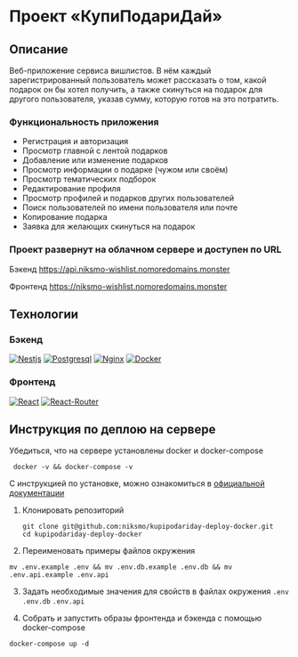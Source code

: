 # Проект «КупиПодариДай»

## Описание

Веб-приложение сервиса вишлистов.
В нём каждый зарегистрированный пользователь может рассказать о том, какой подарок он бы хотел получить, а также скинуться на подарок для другого пользователя, указав сумму, которую готов на это потратить.

### Функциональность приложения
- Регистрация и авторизация
- Просмотр главной с лентой подарков
- Добавление или изменение подарков
- Просмотр информации о подарке (чужом или своём)
- Просмотр тематических подборок
- Редактирование профиля
- Просмотр профилей и подарков других пользователей
- Поиск пользователей по имени пользователя или почте
- Копирование подарка
- Заявка для желающих скинуться на подарок

### Проект развернут на облачном сервере и доступен по URL

Бэкенд https://api.niksmo-wishlist.nomoredomains.monster

Фронтенд https://niksmo-wishlist.nomoredomains.monster

## Технологии

### Бэкенд
[![Nestjs][Nestjs-badge]][Nestjs-url]
[![Postgresql][Postgresql-badge]][Postgresql-url]
[![Nginx][Nginx-badge]][Nginx-url]
[![Docker][Docker-badge]][Docker-url]

### Фронтенд

[![React][React-badge]][React-url]
[![React-Router][React-Router-badge]][React-Router-url]

## Инструкция по деплою на сервере

Убедиться, что на сервере установлены docker и docker-compose
```shell
 docker -v && docker-compose -v
```
С инструкцией по установке, можно ознакомиться в [официальной документации](https://docs.docker.com/engine/)

1. Клонировать репозиторий

   ```shell
   git clone git@github.com:niksmo/kupipodariday-deploy-docker.git
   cd kupipodariday-deploy-docker
   ```
2. Переименовать примеры файлов окружения

  ```shell
  mv .env.example .env && mv .env.db.example .env.db && mv .env.api.example .env.api
  ```
3. Задать необходимые значения для свойств в файлах окружения `.env` `.env.db` `.env.api`

4. Собрать и запустить образы фронтенда и бэкенда с помощью docker-compose

  ```shell
  docker-compose up -d
  ```

<!-- MARKDOWN LINKS & BADGES -->

[Nestjs-url]: https://nestjs.com/
[Nestjs-badge]: https://img.shields.io/badge/NestJS-23272f?style=for-the-badge&logo=nestjs&logoColor=e93333

[Postgresql-url]: https://www.postgresql.org/
[Postgresql-badge]: https://img.shields.io/badge/postgresql-23272f?style=for-the-badge&logo=postgresql

[Nginx-url]: https://nginx.org/
[Nginx-badge]: https://img.shields.io/badge/Nginx-23272f?style=for-the-badge&logo=nginx&logoColor=00B140

[Docker-url]: https://www.docker.com/
[Docker-badge]: https://img.shields.io/badge/Docker-23272f?style=for-the-badge&logo=docker

[React-url]: https://react.dev/
[React-badge]: https://img.shields.io/badge/React-23272f?style=for-the-badge&logo=react

[React-Router-url]: https://reactrouter.com/en/main
[React-Router-badge]: https://img.shields.io/badge/React%20Router-23272f?style=for-the-badge&logo=reactrouter
